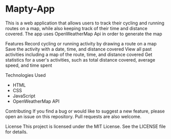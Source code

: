 # Mapty-App

This is a web application that allows users to track their cycling and running routes on a map, while also keeping track of their time and distance covered. The app uses OpenWeatherMap Api in order to generate the map

Features
Record cycling or running activity by drawing a route on a map
Save the activity with a date, time, and distance covered
View all past activities including a map of the route, time, and distance covered
Get statistics for a user's activities, such as total distance covered, average speed, and time spent

Technologies Used

- HTML
- CSS
- JavaScript
- OpenWeatherMap API

Contributing
If you find a bug or would like to suggest a new feature, please open an issue on this repository. Pull requests are also welcome.

License
This project is licensed under the MIT License. See the LICENSE file for details.
